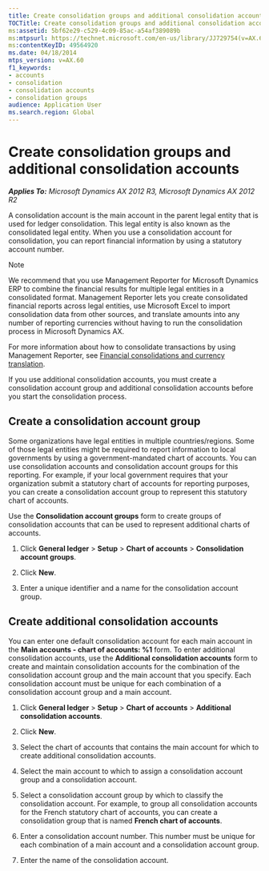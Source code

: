 ```yaml
---
title: Create consolidation groups and additional consolidation accounts
TOCTitle: Create consolidation groups and additional consolidation accounts
ms:assetid: 5bf62e29-c529-4c09-85ac-a54af389089b
ms:mtpsurl: https://technet.microsoft.com/en-us/library/JJ729754(v=AX.60)
ms:contentKeyID: 49564920
ms.date: 04/18/2014
mtps_version: v=AX.60
f1_keywords:
- accounts
- consolidation
- consolidation accounts
- consolidation groups
audience: Application User
ms.search.region: Global
---
```


# Create consolidation groups and additional consolidation accounts 


_**Applies To:** Microsoft Dynamics AX 2012 R3, Microsoft Dynamics AX 2012 R2_

A consolidation account is the main account in the parent legal entity that is used for ledger consolidation. This legal entity is also known as the consolidated legal entity. When you use a consolidation account for consolidation, you can report financial information by using a statutory account number.


> [!NOTE]
> <P>We recommend that you use Management Reporter for Microsoft Dynamics ERP to combine the financial results for multiple legal entities in a consolidated format. Management Reporter lets you create consolidated financial reports across legal entities, use Microsoft Excel to import consolidation data from other sources, and translate amounts into any number of reporting currencies without having to run the consolidation process in Microsoft Dynamics AX.</P>
> <P>For more information about how to consolidate transactions by using Management Reporter, see <A href="http://go.microsoft.com/fwlink/?linkid=389548">Financial consolidations and currency translation</A>.</P>



If you use additional consolidation accounts, you must create a consolidation account group and additional consolidation accounts before you start the consolidation process.

## Create a consolidation account group

Some organizations have legal entities in multiple countries/regions. Some of those legal entities might be required to report information to local governments by using a government-mandated chart of accounts. You can use consolidation accounts and consolidation account groups for this reporting. For example, if your local government requires that your organization submit a statutory chart of accounts for reporting purposes, you can create a consolidation account group to represent this statutory chart of accounts.

Use the **Consolidation account groups** form to create groups of consolidation accounts that can be used to represent additional charts of accounts.

1.  Click **General ledger** \> **Setup** \> **Chart of accounts** \> **Consolidation account groups**.

2.  Click **New**.

3.  Enter a unique identifier and a name for the consolidation account group.

## Create additional consolidation accounts

You can enter one default consolidation account for each main account in the **Main accounts - chart of accounts: %1** form. To enter additional consolidation accounts, use the **Additional consolidation accounts** form to create and maintain consolidation accounts for the combination of the consolidation account group and the main account that you specify. Each consolidation account must be unique for each combination of a consolidation account group and a main account.

1.  Click **General ledger** \> **Setup** \> **Chart of accounts** \> **Additional consolidation accounts**.

2.  Click **New**.

3.  Select the chart of accounts that contains the main account for which to create additional consolidation accounts.

4.  Select the main account to which to assign a consolidation account group and a consolidation account.

5.  Select a consolidation account group by which to classify the consolidation account. For example, to group all consolidation accounts for the French statutory chart of accounts, you can create a consolidation group that is named **French chart of accounts**.

6.  Enter a consolidation account number. This number must be unique for each combination of a main account and a consolidation account group.

7.  Enter the name of the consolidation account.

  


